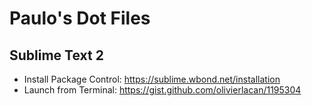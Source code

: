 # Paulo's Dot Files #

## Sublime Text 2 ##

* Install Package Control: https://sublime.wbond.net/installation
* Launch from Terminal: https://gist.github.com/olivierlacan/1195304
